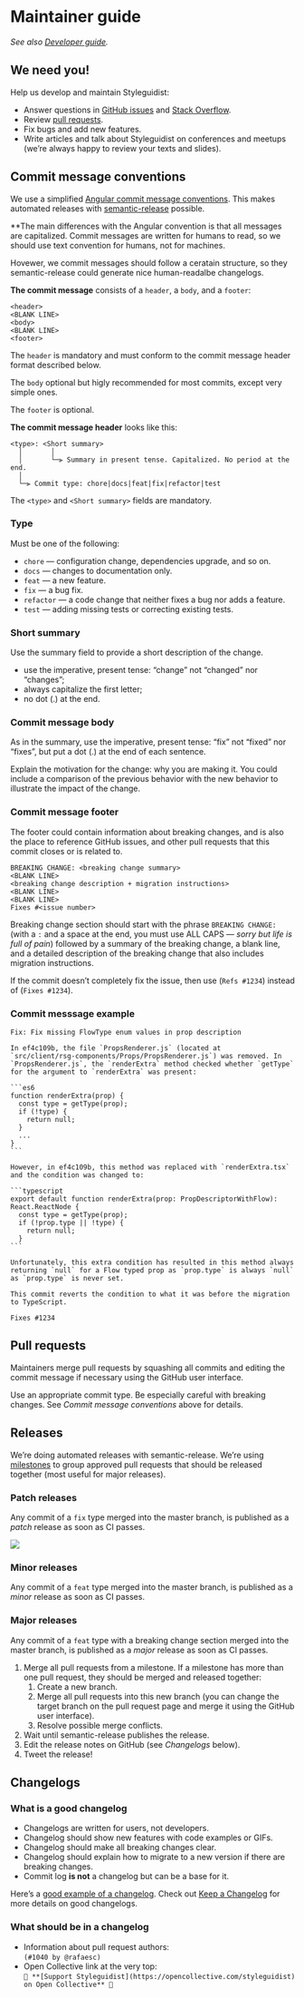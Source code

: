 <!-- Maintainer guide #maintenance -->

# Maintainer guide

_See also [Developer guide](Development.md)._

## We need you!

Help us develop and maintain Styleguidist:

- Answer questions in [GitHub issues](https://github.com/styleguidist/react-styleguidist/issues) and [Stack Overflow](https://stackoverflow.com/questions/tagged/react-styleguidist).
- Review [pull requests](https://github.com/styleguidist/react-styleguidist/pulls).
- Fix bugs and add new features.
- Write articles and talk about Styleguidist on conferences and meetups (we’re always happy to review your texts and slides).

## Commit message conventions

We use a simplified [Angular commit message conventions](https://github.com/angular/angular/blob/master/CONTRIBUTING.md#commit). This makes automated releases with [semantic-release](https://github.com/semantic-release/semantic-release) possible.

\*\*The main differences with the Angular convention is that all messages are capitalized. Commit messages are written for humans to read, so we should use text convention for humans, not for machines.

Hovewer, we commit messages should follow a ceratain structure, so they semantic-release could generate nice human-readalbe changelogs.

**The commit message** consists of a `header`, a `body`, and a `footer`:

```
<header>
<BLANK LINE>
<body>
<BLANK LINE>
<footer>
```

The `header` is mandatory and must conform to the commit message header format described below.

The `body` optional but higly recommended for most commits, except very simple ones.

The `footer` is optional.

**The commit message header** looks like this:

```
<type>: <Short summary>
  │       │
  │       └─⫸ Summary in present tense. Capitalized. No period at the end.
  │
  └─⫸ Commit type: chore|docs|feat|fix|refactor|test
```

The `<type>` and `<Short summary>` fields are mandatory.

### Type

Must be one of the following:

- `chore` — configuration change, dependencies upgrade, and so on.
- `docs` — changes to documentation only.
- `feat` — a new feature.
- `fix` — a bug fix.
- `refactor` — a code change that neither fixes a bug nor adds a feature.
- `test` — adding missing tests or correcting existing tests.

### Short summary

Use the summary field to provide a short description of the change.

- use the imperative, present tense: “change” not “changed” nor “changes”;
- always capitalize the first letter;
- no dot (.) at the end.

### Commit message body

As in the summary, use the imperative, present tense: “fix” not “fixed” nor “fixes”, but put a dot (.) at the end of each sentence.

Explain the motivation for the change: why you are making it. You could include a comparison of the previous behavior with the new behavior to illustrate the impact of the change.

### Commit message footer

The footer could contain information about breaking changes, and is also the place to reference GitHub issues, and other pull requests that this commit closes or is related to.

```
BREAKING CHANGE: <breaking change summary>
<BLANK LINE>
<breaking change description + migration instructions>
<BLANK LINE>
<BLANK LINE>
Fixes #<issue number>
```

Breaking change section should start with the phrase `BREAKING CHANGE:` (with a `:` and a space at the end, you must use ALL CAPS — _sorry but life is full of pain_) followed by a summary of the breaking change, a blank line, and a detailed description of the breaking change that also includes migration instructions.

If the commit doesn’t completely fix the issue, then use (`Refs #1234`) instead of (`Fixes #1234`).

### Commit messsage example

````
Fix: Fix missing FlowType enum values in prop description

In ef4c109b, the file `PropsRenderer.js` (located at
`src/client/rsg-components/Props/PropsRenderer.js`) was removed. In
`PropsRenderer.js`, the `renderExtra` method checked whether `getType`
for the argument to `renderExtra` was present:

```es6
function renderExtra(prop) {
  const type = getType(prop);
  if (!type) {
    return null;
  }
  ...
}
```

However, in ef4c109b, this method was replaced with `renderExtra.tsx`
and the condition was changed to:

```typescript
export default function renderExtra(prop: PropDescriptorWithFlow): React.ReactNode {
  const type = getType(prop);
  if (!prop.type || !type) {
    return null;
  }
```

Unfortunately, this extra condition has resulted in this method always returning `null` for a Flow typed prop as `prop.type` is always `null` as `prop.type` is never set.

This commit reverts the condition to what it was before the migration to TypeScript.

Fixes #1234

````

## Pull requests

Maintainers merge pull requests by squashing all commits and editing the commit message if necessary using the GitHub user interface.

Use an appropriate commit type. Be especially careful with breaking changes. See _Commit message conventions_ above for details.

## Releases

We’re doing automated releases with semantic-release. We’re using [milestones](https://github.com/styleguidist/react-styleguidist/milestones) to group approved pull requests that should be released together (most useful for major releases).

### Patch releases

Any commit of a `fix` type merged into the master branch, is published as a _patch_ release as soon as CI passes.

![](https://d3vv6lp55qjaqc.cloudfront.net/items/1T3v1z0c3f1I1E3l0B3s/patch-commit.png)

### Minor releases

Any commit of a `feat` type merged into the master branch, is published as a _minor_ release as soon as CI passes.

### Major releases

Any commit of a `feat` type with a breaking change section merged into the master branch, is published as a _major_ release as soon as CI passes.

1. Merge all pull requests from a milestone. If a milestone has more than one pull request, they should be merged and released together:
   1. Create a new branch.
   2. Merge all pull requests into this new branch (you can change the target branch on the pull request page and merge it using the GitHub user interface).
   3. Resolve possible merge conflicts.
2. Wait until semantic-release publishes the release.
3. Edit the release notes on GitHub (see _Changelogs_ below).
4. Tweet the release!

## Changelogs

### What is a good changelog

- Changelogs are written for users, not developers.
- Changelog should show new features with code examples or GIFs.
- Changelog should make all breaking changes clear.
- Changelog should explain how to migrate to a new version if there are breaking changes.
- Commit log **is not** a changelog but can be a base for it.

Here’s a [good example of a changelog](https://github.com/styleguidist/react-styleguidist/releases/tag/v7.1.0). Check out [Keep a Changelog](https://keepachangelog.com/) for more details on good changelogs.

### What should be in a changelog

- Information about pull request authors:<br> `(#1040 by @rafaesc)`
- Open Collective link at the very top:<br> `👋 **[Support Styleguidist](https://opencollective.com/styleguidist) on Open Collective** 👋`

